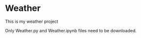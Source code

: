 # Weather
This is my weather project

Only Weather.py and Weather.ipynb files need to be downloaded.

